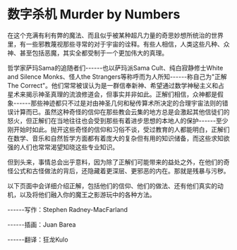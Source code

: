 # 数字杀机 Murder by Numbers

在这个充满有利有弊的魔法、而且似乎被某种超凡力量的奇思妙想所统治的世界里，有一些邪教蔑视那些寻常的对于宇宙的诠释。有些人相信，人类这些凡种、众神、甚至包括恶魔，其实全都受制于一个更加伟大的真理。

哲学家萨玛Sama的追随者们------也以萨玛派Sama Cult、纯白寂静修士White and
Silence Monks、怪人the Strangers等称呼而为人所知------称自己为"正解The
Correct"。他们常常被误认为是一群信奉新神、希望通过数学神秘主义和占星术来揭示神圣真理的流浪修道会，但事实并非如此。正解们相信，众神都是假象------那些神迹都只不过是对由神圣几何和秘传算术所决定的合理宇宙法则的错误计算而已。虽然这种奇怪的信仰在那些教会云集的地方总是会激起其他信徒们的怒火，但正解们在当地往往也会受到那些有着进步思想的本地人的保护------至少刚开始时如此。抛开这些奇怪的信仰和习俗不谈，受过教育的人都能明白，正解们在数学、音乐和自然哲学方面都有着庞大的复杂但有用的知识储备，而这些求知欲强的人们也常常渴望知晓这些专业知识。

但到头来，事情总会出乎意料，因为除了正解们可能带来的益处之外，在他们的奇怪公式和古怪做法的背后，还隐藏着更深层、更邪恶的内在。那就是残暴与污秽。

以下页面中会详细介绍正解，包括他们的信仰、他们的做法、还有他们真实的动机，以及将他们融入你的魔王之影游玩中的各种方法。

------写作：Stephen Radney-MacFarland

------插画：Juan Barea

------翻译：狂龙Kulo
